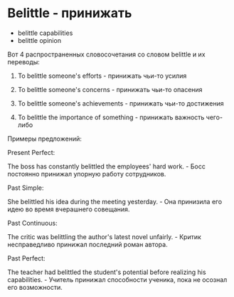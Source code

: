 # Belittle - принижать

- belittle capabilities
- belittle opinion

Вот 4 распространенных словосочетания со словом belittle и их переводы:

1. To belittle someone's efforts - принижать чьи-то усилия

2. To belittle someone's concerns - принижать чьи-то опасения

3. To belittle someone's achievements - принижать чьи-то достижения

4. To belittle the importance of something - принижать важность чего-либо

Примеры предложений:

Present Perfect:

The boss has constantly belittled the employees' hard work. - Босс постоянно принижал упорную работу сотрудников.

Past Simple:

She belittled his idea during the meeting yesterday. - Она принизила его идею во время вчерашнего совещания.

Past Continuous:

The critic was belittling the author's latest novel unfairly. - Критик несправедливо принижал последний роман автора.

Past Perfect:

The teacher had belittled the student's potential before realizing his capabilities. - Учитель принижал способности ученика, пока не осознал его возможности.
